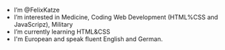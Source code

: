 - I’m @FelixKatze
- I’m interested in Medicine, Coding Web Development (HTML%CSS and JavaScripz), Military
- I’m currently learning HTML&CSS
- I'm European and speak fluent English and German.
